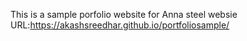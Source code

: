 This is a sample porfolio website for Anna steel
websie URL:https://akashsreedhar.github.io/portfoliosample/
